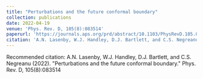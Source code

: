 ```yaml
---
title: "Perturbations and the future conformal boundary"
collection: publications
date: 2022-04-19
venue: 'Phys. Rev. D, 105(8):083514'
paperurl: 'https://journals.aps.org/prd/abstract/10.1103/PhysRevD.105.083514'
citation: 'A.N. Lasenby, W.J. Handley, D.J. Bartlett, and C.S. Negreanu (2022). &quot;Perturbations and the future conformal boundary.&quot; <i>Phys. Rev. D, 105(8):083514</i>.'
---
```


Recommended citation: A.N. Lasenby, W.J. Handley, D.J. Bartlett, and C.S. Negreanu (2022). "Perturbations and the future conformal boundary." Phys. Rev. D, 105(8):083514
